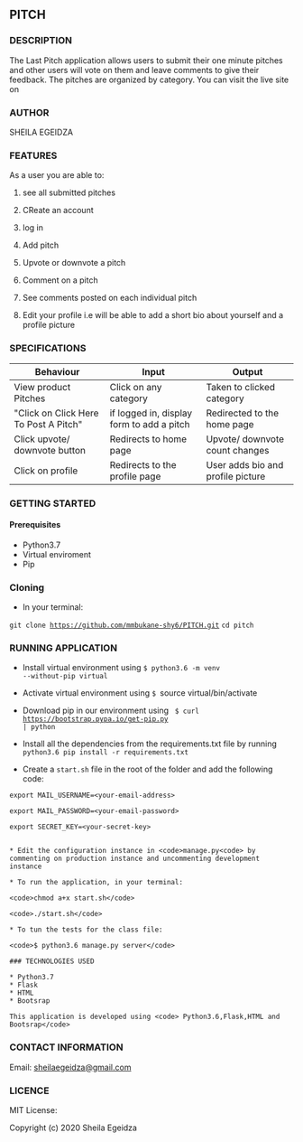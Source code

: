 ## PITCH

### DESCRIPTION

The Last Pitch application allows users to submit their one minute pitches and other users will vote on them and leave comments to give their feedback. The pitches are organized by category. You can visit the live site on

### AUTHOR

SHEILA EGEIDZA

### FEATURES

As a user you are able to:

1. see all submitted pitches 

2. CReate an account

3. log in

4. Add pitch

5. Upvote or downvote a pitch

6. Comment on a pitch

7. See comments posted on each individual pitch

8. Edit your profile i.e will be able to add a short bio about yourself and a profile picture

### SPECIFICATIONS


  <table>
    <thead>
      <tr>
        <th>Behaviour</th>
        <th>Input</th>
        <th>Output</th>
      </tr>
    </thead>
    <tbody>
        <tr>
            <td>View product Pitches</td>
            <td>Click on any category</td>
            <td>Taken to clicked category</td>
        </tr>
        <tr>
            <td>"Click on Click Here To Post A Pitch"</td>
            <td>if logged in, display form to add a pitch</td>
            <td>Redirected to the home page</td>
        </tr>
        <tr>
            <td>Click upvote/ downvote button</td>
            <td>Redirects to home page</td>
            <td>Upvote/ downvote count changes</td>
        </tr>
        <tr>
            <td>Click on profile</td>
            <td>Redirects to the profile page</td>
            <td>User adds bio and profile picture </td>
        </tr>
    </tbody>
  </table>

  ### GETTING STARTED

  #### Prerequisites

  - Python3.7
  - Virtual enviroment
  - Pip

  ### Cloning

  - In your terminal:

   <code>git clone https://github.com/mmbukane-shy6/PITCH.git</code>
   <code>cd pitch</code>
   
   ### RUNNING APPLICATION

   * Install virtual environment using <code>$ python3.6 -m venv --without-pip virtual</code>

   * Activate virtual environment using <code>$ </code>source virtual/bin/activate

   * Download pip in our environment using <code> $ curl https://bootstrap.pypa.io/get-pip.py | python</code>

   * Install all the dependencies from the requirements.txt file by running <code>python3.6 pip install -r requirements.txt</code>

   * Create a <code>start.sh</code> file in the root of the folder and add the following code:
   
    export MAIL_USERNAME=<your-email-address>

    export MAIL_PASSWORD=<your-email-password>

    export SECRET_KEY=<your-secret-key>
    

    * Edit the configuration instance in <code>manage.py<code> by commenting on production instance and uncommenting development instance

    * To run the application, in your terminal:

    <code>chmod a+x start.sh</code>

    <code>./start.sh</code>

    * To tun the tests for the class file:

    <code>$ python3.6 manage.py server</code>

    ### TECHNOLOGIES USED

    * Python3.7
    * Flask
    * HTML
    * Bootsrap

    This application is developed using <code> Python3.6,Flask,HTML and Bootsrap</code>

### CONTACT INFORMATION

Email: sheilaegeidza@gmail.com

### LICENCE
MIT License:<LICENSE MIT>

Copyright (c) 2020 Sheila Egeidza





